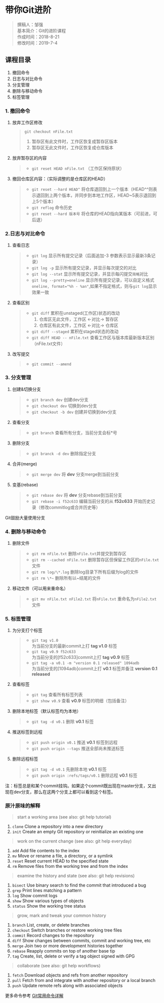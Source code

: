 # 带你Git进阶

> 撰稿人：邹强  
> 基本简介：Git的进阶课程  
> 作成时间：2018-8-21  
> 修改时间：2019-7-4

## 课程目录

1. 撤回命令
2. 日志与对比命令
3. 分支管理
4. 删除与移动命令
5. 标签管理

### 1. 撤回命令

1. 放弃工作区修改
    > `git checkout nFile.txt`  
    >  1. 暂存区有此文件时，工作区恢复成暂存区版本
    >  2. 暂存区无此文件时，工作区恢复成仓库版本

2. 放弃暂存区的内容
    > - `git reset HEAD nFile.txt` （工作区保持原状）

3. 撤回仓库区内容：（实际调整的是仓库区的HEAD）
    > - `git reset --hard HEAD^` 将仓库退回到上一个版本（HEAD^^则表示退回到上两个版本，并同步到本地工作区，HEAD~5表示退回到上5个版本）
    > - `git reflog` 命令历史
    > - `git reset --hard 版本号` 将仓库的HEAD指向某版本（可前进，可后退）

### 2.日志与对比命令

1. 查看日志
    > - `git log` 显示所有提交记录（后面追加-3 参数表示显示最新3条记录）
    > - `git log -p` 显示所有提交记录，并显示每次提交的对比
    > - `git log --stat` 显示所有提交记录，并显示每闪提交`简略`对比
    > - `git log --pretty=oneline` 显示所有提交记录，可以自定义格式`oneline, format="%h - %an"`,如果不指定格式，则与`git log`显示效果一致

2. 查看区别
    > - `git diff` 累积在unstaged(工作区)状态的改动
    >    1. 仓库区无此文件，工作区 <-对比-> 暂存区
    >    2. 仓库区有此文件，工作区 <-对比-> 仓库区
    > - `git diff --staged` 累积在staged状态的改动
    > - `git diff HEAD -- nFile.txt` 查看工作区与版本库最新版本区别（nFile.txt文件）

3. 改写提交
    > - `git commit --amend`

### 3. 分支管理

1. 创建&切换分支
    > - `git branch dev` 创建dev分支
    > - `git checkout dev` 切换到dev分支
    > - `git checkout -b dev` 创建并切换到dev分支
2. 查看分支
    > - `git branch` 查看所有分支，当前分支会标*号
3. 删除分支
    > - `git branck -d dev` 删除指定分支
4. 合并(merge)
    > - `git merge dev` 将 **dev** 分支merge到当前分支
5. 变基(rebase)
    > - `git rebase dev` 将 **dev** 分支rebase到当前分支
    > - `git rebase -i f52c633` 编辑当前分支的从 **f52c633** 开始历史记录（修改commitlog或合并历史等）

Git鼓励大量使用分支

### 4. 删除与移动命令

1. 删除文件
    > - `git rm nFile.txt` 删除`nFile.txt`并提交到暂存区
    > - `git rm --cached nFile.txt` 删除暂存区但保留工作区的`nFile.txt`文件
    > - `git rm log/\*.log` 删除log目录下所有后缀为log的文件
    > - `git rm \*~` 删除所有以~结尾的文件

2. 移动文件（可以用来重命名）
    > - `git mv nFile.txt nFile2.txt` 将`nFile.txt` 重命名为`nFile2.txt`文件

### 5. 标签管理

1. 为分支打个标签
    > - `git tag v1.0`  
    >   为当前分支的最新commit上打 **tag v1.0** 标签
    > - `git tag v0.9 f52c633`  
    >   为当前分支的[f52c633]commit上打 **tag v0.9** 标签
    > - `git tag -a v0.1 -m "version 0.1 released" 1094adb`  
    >   为当前分支的[1094adb]commit上打 **v0.1** 标签并备注 **version 0.1 released**
2. 查看标签
    > - `git tag`  查看所有标签列表
    > - `git show v0.9` 查看 **v0.9** 标签的明细（包括备注）
3. 删除本地标签（默认标签均为本地）
    > - `git tag -d v0.1` 删除 **v0.1** 标签
4. 推送标签到远程
    > - `git push origin v0.1` 推送 **v0.1** 标签到远程
    > - `git push origin --tags` 推送全部尚未推送标签
5. 删除远程标签
    > - `git tag -d v0.1` 先删除本地 **v0.1** 标签
    > - `git push origin :refs/tags/v0.1` 删除远程 **v0.1** 标签

注：标签总是和某个commit挂钩。如果这个commit既出现在master分支，又出现在dev分支，那么在这两个分支上都可以看到这个标签。

### 原汁原味的解释

> start a working area (see also: git help tutorial)

   1. `clone`      Clone a repository into a new directory
   2. `init`       Create an empty Git repository or reinitialize an existing one

> work on the current change (see also: git help everyday)

   1. `add`        Add file contents to the index
   2. `mv`         Move or rename a file, a directory, or a symlink
   3. `reset`      Reset current HEAD to the specified state
   4. `rm`         Remove files from the working tree and from the index

> examine the history and state (see also: git help revisions)

   1. `bisect`     Use binary search to find the commit that introduced a bug
   2. `grep`       Print lines matching a pattern
   3. `log`        Show commit logs
   4. `show`       Show various types of objects
   5. `status`     Show the working tree status

> grow, mark and tweak your common history

   1. `branch`     List, create, or delete branches
   2. `checkout`   Switch branches or restore working tree files
   3. `commit`     Record changes to the repository
   4. `diff`       Show changes between commits, commit and working tree, etc
   5. `merge`      Join two or more development histories together
   6. `rebase`     Reapply commits on top of another base tip
   7. `tag`        Create, list, delete or verify a tag object signed with GPG

> collaborate (see also: git help workflows)

   1. `fetch`      Download objects and refs from another repository
   2. `pull`       Fetch from and integrate with another repository or a local branch
   3. `push`       Update remote refs along with associated objects  

更多命令参考
[Git常用命令详解](https://www.jianshu.com/p/360bdda5157f "Git")
